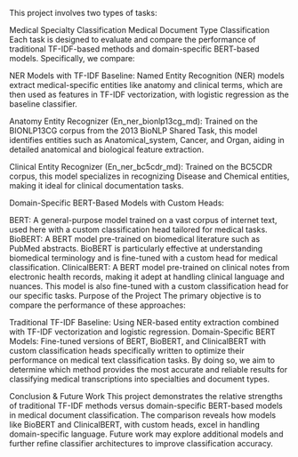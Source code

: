 This project involves two types of tasks:

Medical Specialty Classification
Medical Document Type Classification
Each task is designed to evaluate and compare the performance of traditional TF-IDF-based methods and domain-specific BERT-based models. Specifically, we compare:

NER Models with TF-IDF Baseline: Named Entity Recognition (NER) models extract medical-specific entities like anatomy and clinical terms, which are then used as features in TF-IDF vectorization, with logistic regression as the baseline classifier.

Anatomy Entity Recognizer (En_ner_bionlp13cg_md): Trained on the BIONLP13CG corpus from the 2013 BioNLP Shared Task, this model identifies entities such as Anatomical_system, Cancer, and Organ, aiding in detailed anatomical and biological feature extraction.

Clinical Entity Recognizer (En_ner_bc5cdr_md): Trained on the BC5CDR corpus, this model specializes in recognizing Disease and Chemical entities, making it ideal for clinical documentation tasks.

Domain-Specific BERT-Based Models with Custom Heads:

BERT: A general-purpose model trained on a vast corpus of internet text, used here with a custom classification head tailored for medical tasks.
BioBERT: A BERT model pre-trained on biomedical literature such as PubMed abstracts. BioBERT is particularly effective at understanding biomedical terminology and is fine-tuned with a custom head for medical classification.
ClinicalBERT: A BERT model pre-trained on clinical notes from electronic health records, making it adept at handling clinical language and nuances. This model is also fine-tuned with a custom classification head for our specific tasks.
Purpose of the Project
The primary objective is to compare the performance of these approaches:

Traditional TF-IDF Baseline: Using NER-based entity extraction combined with TF-IDF vectorization and logistic regression.
Domain-Specific BERT Models: Fine-tuned versions of BERT, BioBERT, and ClinicalBERT with custom classification heads specifically written to optimize their performance on medical text classification tasks.
By doing so, we aim to determine which method provides the most accurate and reliable results for classifying medical transcriptions into specialties and document types.

Conclusion & Future Work
This project demonstrates the relative strengths of traditional TF-IDF methods versus domain-specific BERT-based models in medical document classification. The comparison reveals how models like BioBERT and ClinicalBERT, with custom heads, excel in handling domain-specific language. Future work may explore additional models and further refine classifier architectures to improve classification accuracy.
